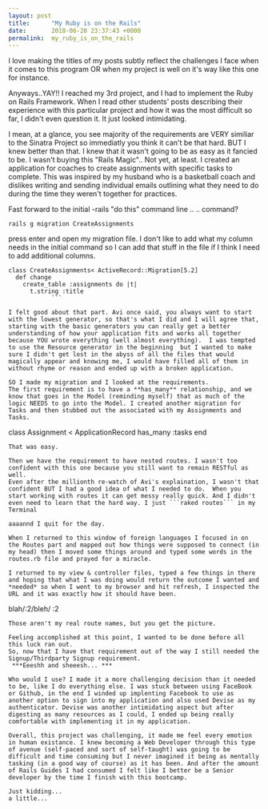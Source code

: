 ```yaml
---
layout: post
title:      "My Ruby is on the Rails"
date:       2018-06-20 23:37:43 +0000
permalink:  my_ruby_is_on_the_rails
---
```



I love making the titles of my posts subtly reflect the challenges I face when it comes to this program OR when my project is well on it's way like this one for instance. 

Anyways..YAY!! 
I reached my 3rd project, and I had to implement the Ruby on Rails Framework. When I read other students' posts describing their experience with this particular project and how it was the most difficult so far, I didn't even question it.  It just looked intimidating. 

I mean, at a glance, you see majority of the requirements are VERY similiar to the Sinatra Project so immediatly you think it can't be that hard. BUT I knew better than that. I knew that it wasn't going to be as easy as it fancied to be. I wasn't buying this "Rails Magic".. Not yet, at least. 
I created an application for coaches to create assignments with specific tasks to complete. This was inspired by my husband who is a basketball coach and dislikes writing and sending individual emails outlining what they need to do during the time they weren't together for practices.

Fast forward to the initial -rails "do this" command line .. .. command? 
 
``` 
rails g migration CreateAssignments
```
press enter and open my migration file. I don't like to add what my column needs in the initial command so I can add that stuff in the file if I think I need to add additional columns. 

```
class CreateAssignments< ActiveRecord::Migration[5.2]
  def change
    create_table :assignments do |t|
      t.string :title
			```
			
I felt good about that part. Avi once said, you always want to start with the lowest generator, so that's what I did and I will agree that, starting with the basic generators you can really get a better understanding of how your application fits and works all together because YOU wrote everything (well almost everything).  I was tempted to use the Resource generator in the beginning  but I wanted to make sure I didn't get lost in the abyss of all the files that would magically appear and knowing me, I would have filled all of them in without rhyme or reason and ended up with a broken application. 

SO I made my migration and I looked at the requirements. 
The first requirement is to have a **has_many** relationship, and we know that goes in the Model (reminding myself) that as much of the logic NEEDS to go into the Model. I created another migration for Tasks and then stubbed out the associated with my Assignments and Tasks. 
```
class Assignment < ApplicationRecord
  has_many :tasks
end
```
That was easy. 

Then we have the requirement to have nested routes. I wasn't too confident with this one because you still want to remain RESTful as well. 
Even after the millionth re-watch of Avi's explaination, I wasn't that confident BUT I had a good idea of what I needed to do.  When you start working with routes it can get messy really quick. And I didn't even need to learn that the hard way. I just ```raked routes``` in my Terminal

aaaannd I quit for the day. 

When I returned to this window of foreign languages I focused in on the Routes part and mapped out how things were supposed to connect (in my head) then I moved some things around and typed some words in the routes.rb file and prayed for a miracle. 

I returned to my view & controller files, typed a few things in there and hoping that what I was doing would return the outcome I wanted and *needed* so when I went to my browser and hit refresh, I inspected the URL and it was exactly how it should have been. 

```
blah/:2/bleh/ :2 
```
Those aren't my real route names, but you get the picture. 

Feeling accomplished at this point, I wanted to be done before all this luck ran out. 
So, now that I have that requirement out of the way I still needed the Signup/Thirdparty Signup requirement. 
 ***Eeeshh and sheeesh... ***
 
Who would I use? I made it a more challenging decision than it needed to be, like I do everything else. I was stuck between using FaceBook or Github, in the end I winded up implenting Facebook to use as another option to sign into my application and also used Devise as my authenticator. Devise was another intimidating aspect but after digesting as many resources as I could, I ended up being really comfortable with implementing it in my application. 

Overall, this project was challenging, it made me feel every emotion in human existance. I knew becoming a Web Developer through this type of avenue (self-paced and sort of self-taught) was going to be difficult and time consuming but I never imagined it being as mentally tasking (in a good way of course) as it has been. And after the amount of Rails Guides I had consumed I felt like I better be a Senior developer by the time I finish with this bootcamp. 

Just kidding... 
a little... 
